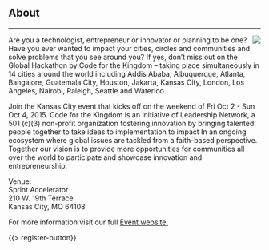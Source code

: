 ﻿## About
---
<img src="{{assets}}/images/earth.jpg" style="float:right"/>

Are you a technologist, entrepreneur or innovator or planning to be one?
Have you ever wanted to impact your cities, circles and communities and
solve problems that you see around you? If yes, don’t miss out on the
Global Hackathon by Code for the Kingdom – taking place simultaneously
in 14 cities around the world including Addis Ababa, Albuquerque,
Atlanta, Bangalore, Guatemala City, Houston, Jakarta, Kansas City,
London, Los Angeles, Nairobi, Raleigh, Seattle and Waterloo.

Join the Kansas City event that kicks off on the weekend of Fri Oct 2 -
Sun Oct 4, 2015. Code for the Kingdom is an initiative of Leadership
Network, a 501 (c)(3) non-profit organization fostering innovation by
bringing talented people together to take ideas to implementation to
impact In an ongoing ecosystem where global issues are tackled from a
faith-based perspective. Together our vision is to provide more
opportunities for communities all over the world to participate and
showcase innovation and entrepreneurship.

Venue:  
Sprint Accelerator <br>
210 W. 19th Terrace <br>
Kansas City, MO 64108<br>


For more information visit our full [Event website.](https://c4tkkc2015.eventbrite.com)

{{> register-button}}
